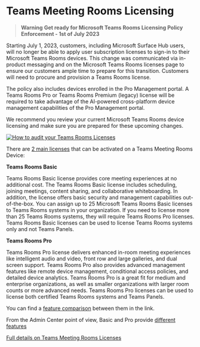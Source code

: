 # Teams Meeting Rooms Licensing

>**Warning**
>**Get ready for Microsoft Teams Rooms Licensing Policy Enforcement - 1st of July 2023**

Starting July 1, 2023, customers, including Microsoft Surface Hub users, will no longer be able to apply user subscription licenses to sign-in to their Microsoft Teams Rooms devices.  This change was communicated via in-product messaging and on the Microsoft Teams Rooms licenses page to ensure our customers ample time to prepare for this transition. Customers will need to procure and provision a Teams Rooms license.

The policy also includes devices enrolled in the Pro Management portal.  A Teams Rooms Pro or Teams Rooms Premium (legacy) license will be required to take advantage of the AI-powered cross-platform device management capabilities of the Pro Management portal.

We recommend you review your current Microsoft Teams Rooms device licensing and make sure you are prepared for these upcoming changes.

[![How to audit your Teams Rooms Licenses](https://img.youtube.com/vi/Jd_dT4beJDw/0.jpg)](https://www.youtube.com/watch?v=Jd_dT4beJDw)

There are [2 main licenses](https://www.microsoft.com/en-us/microsoft-teams/microsoft-teams-rooms/compare-rooms-plans) that can be activated on a Teams Meeting Rooms Device:

**Teams Rooms Basic**

Teams Rooms Basic license provides core meeting experiences at no additional cost. The Teams Rooms Basic license includes scheduling, joining meetings, content sharing, and collaborative whiteboarding. In addition, the license offers basic security and management capabilities out-of-the-box. You can assign up to 25 Microsoft Teams Rooms Basic licenses to Teams Rooms systems in your organization. If you need to license more than 25 Teams Rooms systems, they will require Teams Rooms Pro licenses. Teams Rooms Basic licenses can be used to license Teams Rooms systems only and not Teams Panels.

**Teams Rooms Pro**

Teams Rooms Pro license delivers enhanced in-room meeting experiences like intelligent audio and video, front row and large galleries, and dual screen support. Teams Rooms Pro also provides advanced management features like remote device management, conditional access policies, and detailed device analytics. Teams Rooms Pro is a great fit for medium and enterprise organizations, as well as smaller organizations with larger room counts or more advanced needs. Teams Rooms Pro licenses can be used to license both certified Teams Rooms systems and Teams Panels.

You can find a [feature comparison](https://learn.microsoft.com/en-us/microsoftteams/rooms/rooms-licensing#teams-rooms-license-service-plan-comparison) between them in the link.

From the Admin Center point of view, Basic and Pro provide [different features](https://learn.microsoft.com/en-us/microsoftteams/rooms/admin-center-license-overview#comparison-of-teams-rooms-feature-availability-by-license)

[Full details on Teams Meeting Rooms Licenses](https://learn.microsoft.com/en-us/microsoftteams/rooms/rooms-licensing)
